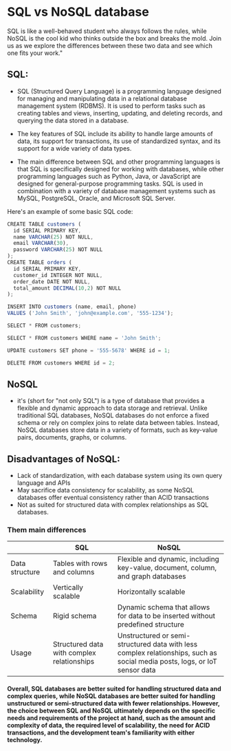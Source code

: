 # SQL vs NoSQL database 
SQL is like a well-behaved student who always follows the rules, while NoSQL is the cool kid who thinks outside the box and breaks the mold. Join us as we explore the differences between these two data and see which one fits your work."

## SQL:
- SQL (Structured Query Language) is a programming language designed for managing and manipulating data in a relational database management system (RDBMS). It is used to perform tasks such as creating tables and views, inserting, updating, and deleting records, and querying the data stored in a database.

- The key features of SQL include its ability to handle large amounts of data, its support for transactions, its use of standardized syntax, and its support for a wide variety of data types.

- The main difference between SQL and other programming languages is that SQL is specifically designed for working with databases, while other programming languages such as Python, Java, or JavaScript are designed for general-purpose programming tasks. SQL is used in combination with a variety of database management systems such as MySQL, PostgreSQL, Oracle, and Microsoft SQL Server.

Here's an example of some basic SQL code:
```js
CREATE TABLE customers (
  id SERIAL PRIMARY KEY,
  name VARCHAR(25) NOT NULL,
  email VARCHAR(30),
  password VARCHAR(25) NOT NULL
); 
CREATE TABLE orders (
  id SERIAL PRIMARY KEY,
  customer_id INTEGER NOT NULL,
  order_date DATE NOT NULL,
  total_amount DECIMAL(10,2) NOT NULL
);
```
```js
INSERT INTO customers (name, email, phone)
VALUES ('John Smith', 'john@example.com', '555-1234');
```

```js 
SELECT * FROM customers;
```

```js
SELECT * FROM customers WHERE name = 'John Smith';
```

```js
UPDATE customers SET phone = '555-5678' WHERE id = 1;
```

``` js
DELETE FROM customers WHERE id = 2;
```

## NoSQL
- it's (short for "not only SQL") is a type of database that provides a flexible and dynamic approach to data storage and retrieval. Unlike traditional SQL databases, NoSQL databases do not enforce a fixed schema or rely on complex joins to relate data between tables. Instead, NoSQL databases store data in a variety of formats, such as key-value pairs, documents, graphs, or columns.

## Disadvantages of NoSQL:
- Lack of standardization, with each database system using its own query language and APIs
- May sacrifice data consistency for scalability, as some NoSQL databases offer eventual consistency rather than ACID transactions
- Not as suited for structured data with complex relationships as SQL databases.

### Them main differences 

|             | SQL                                          | NoSQL                                                                |
|-------------|----------------------------------------------|----------------------------------------------------------------------|
| Data structure | Tables with rows and columns                   | Flexible and dynamic, including key-value, document, column, and graph databases |
| Scalability    | Vertically scalable                              | Horizontally scalable                                                 |
| Schema         | Rigid schema                                      | Dynamic schema that allows for data to be inserted without predefined structure |
| Usage          | Structured data with complex relationships | Unstructured or semi-structured data with less complex relationships, such as social media posts, logs, or IoT sensor data |


#### Overall, SQL databases are better suited for handling structured data and complex queries, while NoSQL databases are better suited for handling unstructured or semi-structured data with fewer relationships. However, the choice between SQL and NoSQL ultimately depends on the specific needs and requirements of the project at hand, such as the amount and complexity of data, the required level of scalability, the need for ACID transactions, and the development team's familiarity with either technology.


